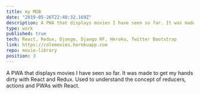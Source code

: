 ```yaml
---
title: my MDB
date: "2019-05-26T22:40:32.169Z"
description: A PWA that displays movies I have seen so far. It was made to get my hands dirty with React and Redux. Used to understand the concept of reducers, actions and PWAs with React.
type: work
published: true
tech: React, Redux, Django, Django RF, Heroku, Twitter Bootstrap
link: https://colemovies.herokuapp.com
repo: movie-library
position: 3
---
```


A PWA that displays movies I have seen so far. It was made to get my hands dirty with React and Redux. Used to understand the concept of reducers, actions and PWAs with React.
